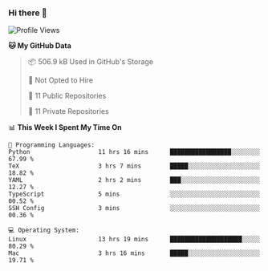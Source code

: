 ### Hi there 👋

<!--
**huayuan4396/huayuan4396** is a ✨ _special_ ✨ repository because its `README.md` (this file) appears on your GitHub profile.

Here are some ideas to get you started:

- 🔭 I’m currently working on ...
- 🌱 I’m currently learning ...
- 👯 I’m looking to collaborate on ...
- 🤔 I’m looking for help with ...
- 💬 Ask me about ...
- 📫 How to reach me: ...
- 😄 Pronouns: ...
- ⚡ Fun fact: ...
-->

<!--START_SECTION:waka-->
![Profile Views](http://img.shields.io/badge/Profile%20Views-1-blue)

**🐱 My GitHub Data** 

> 📦 506.9 kB Used in GitHub's Storage 
 > 
> 🚫 Not Opted to Hire
 > 
> 📜 11 Public Repositories 
 > 
> 🔑 11 Private Repositories 
 > 
📊 **This Week I Spent My Time On** 

```text
💬 Programming Languages: 
Python                   11 hrs 16 mins      █████████████████░░░░░░░░   67.99 % 
TeX                      3 hrs 7 mins        █████░░░░░░░░░░░░░░░░░░░░   18.82 % 
YAML                     2 hrs 2 mins        ███░░░░░░░░░░░░░░░░░░░░░░   12.27 % 
TypeScript               5 mins              ░░░░░░░░░░░░░░░░░░░░░░░░░   00.52 % 
SSH Config               3 mins              ░░░░░░░░░░░░░░░░░░░░░░░░░   00.36 % 

💻 Operating System: 
Linux                    13 hrs 19 mins      ████████████████████░░░░░   80.29 % 
Mac                      3 hrs 16 mins       █████░░░░░░░░░░░░░░░░░░░░   19.71 % 
```


<!--END_SECTION:waka-->
